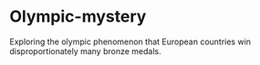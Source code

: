 # Olympic-mystery
Exploring the olympic phenomenon that European countries win disproportionately many bronze medals.
